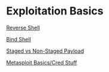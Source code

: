 # Exploitation Basics

[Reverse Shell](Exploitation%20Basics%20d4f78a8587084c91839f2860692841ab/Reverse%20Shell%207d548310095f45b1a4c3d9f4595e5a43.md)

[Bind Shell](Exploitation%20Basics%20d4f78a8587084c91839f2860692841ab/Bind%20Shell%2064dcc540ca384da69630e65972f2168a.md)

[Staged vs Non-Staged Payload](Exploitation%20Basics%20d4f78a8587084c91839f2860692841ab/Staged%20vs%20Non-Staged%20Payload%201fb1e88711474584892c80cc7e85aa5d.md)

[Metasploit Basics/Cred Stuff](Exploitation%20Basics%20d4f78a8587084c91839f2860692841ab/Metasploit%20Basics%20Cred%20Stuff%2088727915247746e39d373f6fa8e404d5.md)